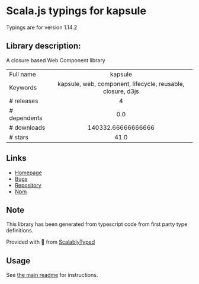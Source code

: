 
# Scala.js typings for kapsule

Typings are for version 1.14.2

## Library description:
A closure based Web Component library

|                    |                 |
| ------------------ | :-------------: |
| Full name          | kapsule |
| Keywords           | kapsule, web, component, lifecycle, reusable, closure, d3js |
| # releases         | 4 |
| # dependents       | 0.0 |
| # downloads        | 140332.66666666666 |
| # stars            | 41.0 |

## Links
- [Homepage](https://github.com/vasturiano/kapsule)
- [Bugs](https://github.com/vasturiano/kapsule/issues)
- [Repository](https://github.com/vasturiano/kapsule)
- [Npm](https://www.npmjs.com/package/kapsule)
    


## Note
This library has been generated from typescript code from first party type definitions.

Provided with :purple_heart: from [ScalablyTyped](https://github.com/oyvindberg/ScalablyTyped)

## Usage
See [the main readme](../../readme.md) for instructions.


